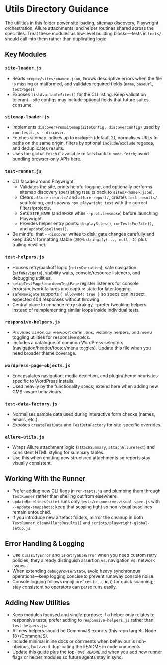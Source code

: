 # Utils Directory Guidance

The utilities in this folder power site loading, sitemap discovery, Playwright orchestration, Allure attachments, and helper routines shared across the spec files. Treat these modules as low-level building blocks—tests in `tests/` should call into them rather than duplicating logic.

## Key Modules

### `site-loader.js`
- Reads `<repo>/sites/<name>.json`, throws descriptive errors when the file is missing or malformed, and validates required fields (`name`, `baseUrl`, `testPages`).
- Exposes `listAvailableSites()` for the CLI listing. Keep validation tolerant—site configs may include optional fields that future suites consume.

### `sitemap-loader.js`
- Implements `discoverFromSitemap(siteConfig, discoverConfig)` used by `run-tests.js --discover`.
- Fetches sitemap indices up to `maxDepth` (default 2), normalises URLs to paths on the same origin, filters by optional `include`/`exclude` regexes, and deduplicates results.
- Uses the global `fetch` if available or falls back to `node-fetch`; avoid bundling browser-only APIs here.

### `test-runner.js`
- CLI façade around Playwright:
  - Validates the site, prints helpful logging, and optionally performs sitemap discovery (persisting results back to `sites/<name>.json`).
  - Clears `allure-results/` and `allure-report/`, creates `test-results/` scaffolding, and spawns `npx playwright test` with the correct filters/projects.
  - Sets `SITE_NAME` (and `SMOKE` when `--profile=smoke`) before launching Playwright.
  - Provides helper entry points: `displaySites()`, `runTestsForSite()`, and `updateBaselines()`.
- Be mindful that `--discover` writes to disk; gate changes carefully and keep JSON formatting stable (`JSON.stringify(..., null, 2)` plus trailing newline).

### `test-helpers.js`
- Houses retry/backoff logic (`retryOperation`), safe navigation (`safeNavigate`), stability waits, console/resource listeners, and debugging utilities.
- `setupTestPage`/`teardownTestPage` register listeners for console errors/network failures and capture state for later logging.
- `safeNavigate` supports `{ allow404: true }` so specs can inspect expected 404 responses without throwing.
- Central place to enhance retry strategy—prefer tweaking helpers instead of reimplementing similar loops inside individual tests.

### `responsive-helpers.js`
- Provides canonical viewport definitions, visibility helpers, and menu toggling utilities for responsive specs.
- Includes a catalogue of common WordPress selectors (navigation/header/footer/menu toggles). Update this file when you need broader theme coverage.

### `wordpress-page-objects.js`
- Encapsulates navigation, media detection, and plugin/theme heuristics specific to WordPress installs.
- Used heavily by the functionality specs; extend here when adding new CMS-aware behaviours.

### `test-data-factory.js`
- Normalises sample data used during interactive form checks (names, emails, etc.).
- Exposes `createTestData` and `TestDataFactory` for site-specific overrides.

### `allure-utils.js`
- Wraps Allure attachment logic (`attachSummary`, `attachAllureText`) and consistent HTML styling for summary tables.
- Use this when emitting new structured attachments so reports stay visually consistent.

## Working With the Runner
- Prefer adding new CLI flags in `run-tests.js` and plumbing them through `TestRunner` rather than shelling out from elsewhere.
- `updateBaselines(site)` runs only `tests/responsive.visual.spec.js` with `--update-snapshots`; keep that scoping tight so non-visual baselines remain untouched.
- If you introduce new artefact folders, mirror the cleanup in both `TestRunner.cleanAllureResults()` and `scripts/playwright-global-setup.js`.

## Error Handling & Logging
- Use `classifyError` and `isRetryableError` when you need custom retry policies; they already distinguish assertion vs. navigation vs. network issues.
- When extending `debugBrowserState`, avoid heavy synchronous operations—keep logging concise to prevent runaway console noise.
- Console logging follows emoji prefixes (`✅`, `⚠️`, `❌`, `ℹ️`) for quick scanning; stay consistent so operators can parse runs easily.

## Adding New Utilities
- Keep modules focused and single-purpose; if a helper only relates to responsive tests, prefer adding to `responsive-helpers.js` rather than `test-helpers.js`.
- All new helpers should be CommonJS exports (this repo targets Node 18+/CommonJS).
- Include minimal inline docs or comments when behaviour is non-obvious, but avoid duplicating the README in code comments.
- Update this guide plus the top-level `README.md` when you add new runner flags or helper modules so future agents stay in sync.

